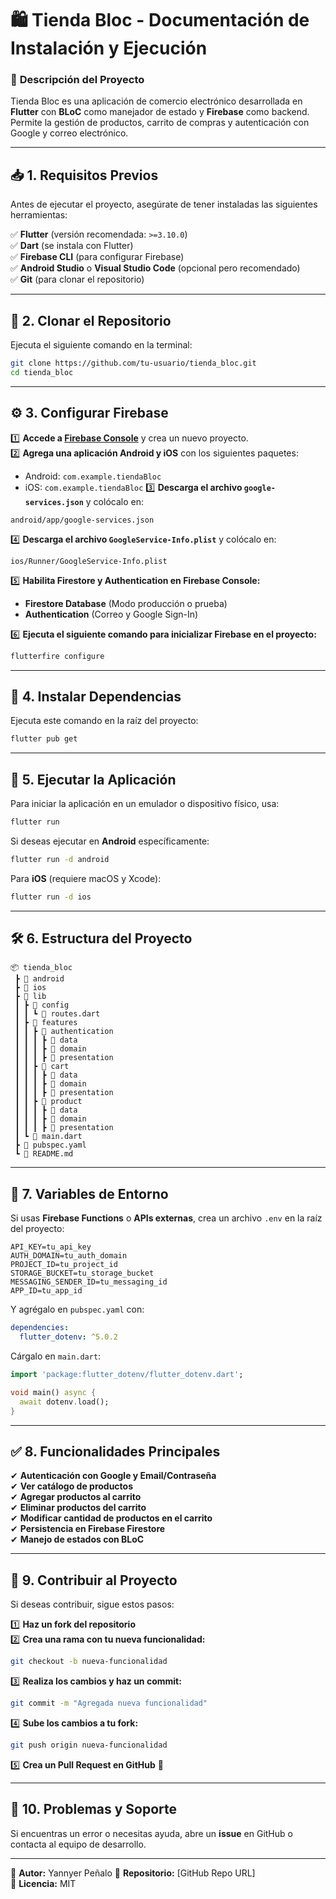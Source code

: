 # **🛍 Tienda Bloc - Documentación de Instalación y Ejecución**

### 📌 **Descripción del Proyecto**
Tienda Bloc es una aplicación de comercio electrónico desarrollada en **Flutter** con **BLoC** como manejador de estado y **Firebase** como backend. Permite la gestión de productos, carrito de compras y autenticación con Google y correo electrónico.

---

## **📥 1. Requisitos Previos**
Antes de ejecutar el proyecto, asegúrate de tener instaladas las siguientes herramientas:

✅ **Flutter** (versión recomendada: `>=3.10.0`)  
✅ **Dart** (se instala con Flutter)  
✅ **Firebase CLI** (para configurar Firebase)  
✅ **Android Studio** o **Visual Studio Code** (opcional pero recomendado)  
✅ **Git** (para clonar el repositorio)  

---

## **📌 2. Clonar el Repositorio**
Ejecuta el siguiente comando en la terminal:

```sh
git clone https://github.com/tu-usuario/tienda_bloc.git
cd tienda_bloc
```

---

## **⚙ 3. Configurar Firebase**
1️⃣ **Accede a [Firebase Console](https://console.firebase.google.com/)** y crea un nuevo proyecto.  
2️⃣ **Agrega una aplicación Android y iOS** con los siguientes paquetes:
   - Android: `com.example.tiendaBloc`
   - iOS: `com.example.tiendaBloc`
3️⃣ **Descarga el archivo `google-services.json`** y colócalo en:
   ```
   android/app/google-services.json
   ```
4️⃣ **Descarga el archivo `GoogleService-Info.plist`** y colócalo en:
   ```
   ios/Runner/GoogleService-Info.plist
   ```
5️⃣ **Habilita Firestore y Authentication en Firebase Console:**
   - **Firestore Database** (Modo producción o prueba)
   - **Authentication** (Correo y Google Sign-In)

6️⃣ **Ejecuta el siguiente comando para inicializar Firebase en el proyecto:**
   ```sh
   flutterfire configure
   ```

---

## **🚀 4. Instalar Dependencias**
Ejecuta este comando en la raíz del proyecto:

```sh
flutter pub get
```

---

## **📌 5. Ejecutar la Aplicación**
Para iniciar la aplicación en un emulador o dispositivo físico, usa:

```sh
flutter run
```

Si deseas ejecutar en **Android** específicamente:

```sh
flutter run -d android
```

Para **iOS** (requiere macOS y Xcode):

```sh
flutter run -d ios
```

---

## **🛠 6. Estructura del Proyecto**
```
📦 tienda_bloc
 ┣ 📂 android
 ┣ 📂 ios
 ┣ 📂 lib
 ┃ ┣ 📂 config
 ┃ ┃ ┗ 📜 routes.dart
 ┃ ┣ 📂 features
 ┃ ┃ ┣ 📂 authentication
 ┃ ┃ ┃ ┣ 📂 data
 ┃ ┃ ┃ ┣ 📂 domain
 ┃ ┃ ┃ ┣ 📂 presentation
 ┃ ┃ ┣ 📂 cart
 ┃ ┃ ┃ ┣ 📂 data
 ┃ ┃ ┃ ┣ 📂 domain
 ┃ ┃ ┃ ┣ 📂 presentation
 ┃ ┃ ┣ 📂 product
 ┃ ┃ ┃ ┣ 📂 data
 ┃ ┃ ┃ ┣ 📂 domain
 ┃ ┃ ┃ ┣ 📂 presentation
 ┃ ┗ 📜 main.dart
 ┣ 📜 pubspec.yaml
 ┗ 📜 README.md
```

---

## **📌 7. Variables de Entorno**
Si usas **Firebase Functions** o **APIs externas**, crea un archivo `.env` en la raíz del proyecto:

```
API_KEY=tu_api_key
AUTH_DOMAIN=tu_auth_domain
PROJECT_ID=tu_project_id
STORAGE_BUCKET=tu_storage_bucket
MESSAGING_SENDER_ID=tu_messaging_id
APP_ID=tu_app_id
```

Y agrégalo en `pubspec.yaml` con:

```yaml
dependencies:
  flutter_dotenv: ^5.0.2
```

Cárgalo en `main.dart`:

```dart
import 'package:flutter_dotenv/flutter_dotenv.dart';

void main() async {
  await dotenv.load();
}
```

---

## **✅ 8. Funcionalidades Principales**
✔ **Autenticación con Google y Email/Contraseña**  
✔ **Ver catálogo de productos**  
✔ **Agregar productos al carrito**  
✔ **Eliminar productos del carrito**  
✔ **Modificar cantidad de productos en el carrito**  
✔ **Persistencia en Firebase Firestore**  
✔ **Manejo de estados con BLoC**  

---

## **📌 9. Contribuir al Proyecto**
Si deseas contribuir, sigue estos pasos:

1️⃣ **Haz un fork del repositorio**  
2️⃣ **Crea una rama con tu nueva funcionalidad:**
   ```sh
   git checkout -b nueva-funcionalidad
   ```
3️⃣ **Realiza los cambios y haz un commit:**
   ```sh
   git commit -m "Agregada nueva funcionalidad"
   ```
4️⃣ **Sube los cambios a tu fork:**
   ```sh
   git push origin nueva-funcionalidad
   ```
5️⃣ **Crea un Pull Request en GitHub** 🚀  

---

## **📌 10. Problemas y Soporte**
Si encuentras un error o necesitas ayuda, abre un **issue** en GitHub o contacta al equipo de desarrollo.  

---

📌 **Autor:** Yannyer Peñalo
📌 **Repositorio:** [GitHub Repo URL]  
📌 **Licencia:** MIT  
